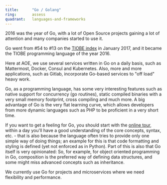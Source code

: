 ```yaml
---
title:      "Go / Golang"
ring:       assess
quadrant:   languages-and-frameworks
---
```


2016 was the year of Go, with a lot of Open Source projects gaining a lot of attention and many companies started to use it.

Go went from #54 to #13 on the [TIOBE index](http://www.tiobe.com/tiobe-index/) in January 2017, and it became the TIOBE programming language of the year 2016.

Here at AOE, we use several services written in Go on a daily basis, such as Mattermost, Docker, Consul and Kubernetes. Also, more and more applications, such as Gitlab, incorporate Go-based services to "off load" heavy work.

Go, as a programming language, has some very interesting features such as native support for concurrency (go routines), static compiled binaries with a very small memory footprint, cross compiling and much more. A big advantage of Go is the very flat learning curve, which allows developers from more dynamic languages such as PHP to be proficient in a very short time.

If you want to get a feeling for Go, you should start with the [online tour](https://tour.golang.org/welcome/1), within a day you'll have a good understanding of the core concepts, syntax, etc. - that is also because the language often tries to provide only one simple way of doing things; an example for this is that code formatting and styling is defined (yet not enforced as in Python). Part of this is also that Go itself is very opinionated: So, for example, for object oriented programming in Go, composition is the preferred way of defining data structures, and some might miss advanced concepts such as inheritance.

We currently use Go for projects and microservices where we need flexibility and performance.
